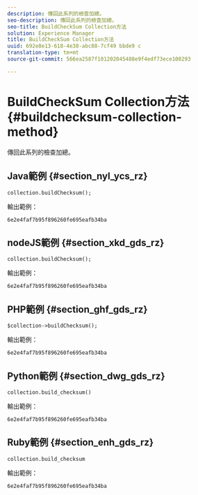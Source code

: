 ```yaml
---
description: 傳回此系列的檢查加總。
seo-description: 傳回此系列的檢查加總。
seo-title: BuildCheckSum Collection方法
solution: Experience Manager
title: BuildCheckSum Collection方法
uuid: 692e8e13-618-4e38-abc88-7cf49 bbde9 c
translation-type: tm+mt
source-git-commit: 566ea2587f101202045488e9f4edf73ece100293

---
```



# BuildCheckSum Collection方法{#buildchecksum-collection-method}

傳回此系列的檢查加總。

## Java範例 {#section_nyl_ycs_rz}

```
collection.buildChecksum(); 
```

輸出範例：

```
6e2e4faf7b95f896260fe695eafb34ba 
```

## nodeJS範例 {#section_xkd_gds_rz}

```
collection.buildChecksum(); 
```

輸出範例：

```
6e2e4faf7b95f896260fe695eafb34ba 
```

## PHP範例 {#section_ghf_gds_rz}

```
$collection->buildChecksum(); 
```

輸出範例：

```
6e2e4faf7b95f896260fe695eafb34ba 
```

## Python範例 {#section_dwg_gds_rz}

```
collection.build_checksum() 
```

輸出範例：

```
6e2e4faf7b95f896260fe695eafb34ba 
```

## Ruby範例 {#section_enh_gds_rz}

```
collection.build_checksum
```

輸出範例：

```
6e2e4faf7b95f896260fe695eafb34ba 
```

